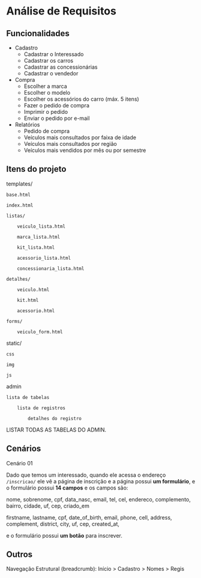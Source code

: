 Análise de Requisitos
=====================

Funcionalidades
---------------

- Cadastro
	- Cadastrar o Interessado
	- Cadastrar os carros
	- Cadastrar as concessionárias
	- Cadastrar o vendedor
- Compra
	- Escolher a marca
	- Escolher o modelo
	- Escolher os acessórios do carro (máx. 5 itens)
	- Fazer o pedido de compra
	- Imprimir o pedido
	- Enviar o pedido por e-mail
- Relatórios
	- Pedido de compra
	- Veículos mais consultados por faixa de idade
	- Veículos mais consultados por região
	- Veículos mais vendidos por mês ou por semestre

Itens do projeto
----------------

templates/

	base.html

	index.html

	listas/

		veiculo_lista.html

		marca_lista.html

		kit_lista.html

		acessorio_lista.html

		concessionaria_lista.html

	detalhes/

		veiculo.html

		kit.html

		acessorio.html

	forms/

		veiculo_form.html


static/

	css

	img

	js

admin

	lista de tabelas

		lista de registros

			detalhes do registro

LISTAR TODAS AS TABELAS DO ADMIN.

Cenários
--------

Cenário 01

Dado que temos um interessado, quando ele acessa o endereço ``/inscricao/`` ele vê a página de inscrição e a página possui **um formulário**, e o formulário possui **14 campos** e os campos são:

nome, sobrenome, cpf, data_nasc, email, tel, cel, endereco, complemento, bairro, cidade, uf, cep, criado_em

firstname, lastname, cpf, date_of_birth, email, phone, cell, address, complement, district, city, uf, cep, created_at, 

e o formulário possui **um botão** para inscrever.



Outros
------

Navegação Estrutural (breadcrumb):
	Início > Cadastro > Nomes > Regis


